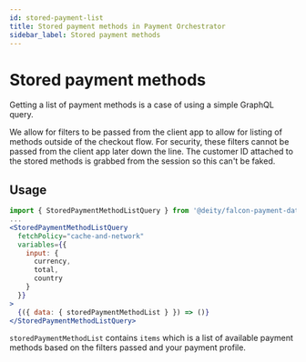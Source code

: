 ```yaml
---
id: stored-payment-list
title: Stored payment methods in Payment Orchestrator
sidebar_label: Stored payment methods
---
```


# Stored payment methods

Getting a list of payment methods is a case of using a simple GraphQL query.

We allow for filters to be passed from the client app to allow for listing of methods outside of the checkout flow. For security, these filters cannot be passed from the client app later down the line. The customer ID attached to the stored methods is grabbed from the session so this can't be faked.

## Usage

```jsx
import { StoredPaymentMethodListQuery } from '@deity/falcon-payment-data';
...
<StoredPaymentMethodListQuery
  fetchPolicy="cache-and-network"
  variables={{
    input: {
      currency,
      total,
      country
    }
  }}
>
  {({ data: { storedPaymentMethodList } }) => ()}
</StoredPaymentMethodListQuery>
```

`storedPaymentMethodList` contains `items` which is a list of available payment methods based on the filters passed and your payment profile.
